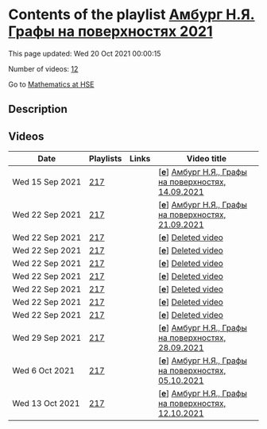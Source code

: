 # Contents of the playlist [Амбург Н.Я. Графы на поверхностях 2021](https://www.youtube.com/playlist?list=PLq3E5oubNNoAydwj7nSP8OY6N_AFWDWB6)

This page updated: Wed 20 Oct 2021 00:00:15

Number of videos: [12](#videos)

Go to [Mathematics at HSE](../README.md)

## Description



## Videos

|Date|Playlists|Links|Video title|
|---|---|---|---|
| Wed&nbsp;15&nbsp;Sep&nbsp;2021 | [217](../playlists/217 "Амбург Н.Я. Графы на поверхностях 2021") |  | [[**e**](https://studio.youtube.com/video/XnJ0DtFtmLE/edit "Edit")] [Амбург Н.Я., Графы на поверхностях, 14.09.2021](https://www.youtube.com/watch?v=XnJ0DtFtmLE&list=PLq3E5oubNNoAydwj7nSP8OY6N_AFWDWB6) |
| Wed&nbsp;22&nbsp;Sep&nbsp;2021 | [217](../playlists/217 "Амбург Н.Я. Графы на поверхностях 2021") |  | [[**e**](https://studio.youtube.com/video/G4x1bStzhfs/edit "Edit")] [Амбург Н.Я., Графы на поверхностях, 21.09.2021](https://www.youtube.com/watch?v=G4x1bStzhfs&list=PLq3E5oubNNoAydwj7nSP8OY6N_AFWDWB6) |
| Wed&nbsp;22&nbsp;Sep&nbsp;2021 | [217](../playlists/217 "Амбург Н.Я. Графы на поверхностях 2021") |  | [[**e**](https://studio.youtube.com/video/golviba9pOs/edit "Edit")] [Deleted video](https://www.youtube.com/watch?v=golviba9pOs&list=PLq3E5oubNNoAydwj7nSP8OY6N_AFWDWB6 "This video is unavailable.") |
| Wed&nbsp;22&nbsp;Sep&nbsp;2021 | [217](../playlists/217 "Амбург Н.Я. Графы на поверхностях 2021") |  | [[**e**](https://studio.youtube.com/video/ud_bf3JXd4w/edit "Edit")] [Deleted video](https://www.youtube.com/watch?v=ud_bf3JXd4w&list=PLq3E5oubNNoAydwj7nSP8OY6N_AFWDWB6 "This video is unavailable.") |
| Wed&nbsp;22&nbsp;Sep&nbsp;2021 | [217](../playlists/217 "Амбург Н.Я. Графы на поверхностях 2021") |  | [[**e**](https://studio.youtube.com/video/Dyr7Y5BE_ug/edit "Edit")] [Deleted video](https://www.youtube.com/watch?v=Dyr7Y5BE_ug&list=PLq3E5oubNNoAydwj7nSP8OY6N_AFWDWB6 "This video is unavailable.") |
| Wed&nbsp;22&nbsp;Sep&nbsp;2021 | [217](../playlists/217 "Амбург Н.Я. Графы на поверхностях 2021") |  | [[**e**](https://studio.youtube.com/video/fG9I5SvjDts/edit "Edit")] [Deleted video](https://www.youtube.com/watch?v=fG9I5SvjDts&list=PLq3E5oubNNoAydwj7nSP8OY6N_AFWDWB6 "This video is unavailable.") |
| Wed&nbsp;22&nbsp;Sep&nbsp;2021 | [217](../playlists/217 "Амбург Н.Я. Графы на поверхностях 2021") |  | [[**e**](https://studio.youtube.com/video/eMUA8lo3Cig/edit "Edit")] [Deleted video](https://www.youtube.com/watch?v=eMUA8lo3Cig&list=PLq3E5oubNNoAydwj7nSP8OY6N_AFWDWB6 "This video is unavailable.") |
| Wed&nbsp;22&nbsp;Sep&nbsp;2021 | [217](../playlists/217 "Амбург Н.Я. Графы на поверхностях 2021") |  | [[**e**](https://studio.youtube.com/video/nHvAWFWd0OY/edit "Edit")] [Deleted video](https://www.youtube.com/watch?v=nHvAWFWd0OY&list=PLq3E5oubNNoAydwj7nSP8OY6N_AFWDWB6 "This video is unavailable.") |
| Wed&nbsp;22&nbsp;Sep&nbsp;2021 | [217](../playlists/217 "Амбург Н.Я. Графы на поверхностях 2021") |  | [[**e**](https://studio.youtube.com/video/yC_1xtNRVjs/edit "Edit")] [Deleted video](https://www.youtube.com/watch?v=yC_1xtNRVjs&list=PLq3E5oubNNoAydwj7nSP8OY6N_AFWDWB6 "This video is unavailable.") |
| Wed&nbsp;29&nbsp;Sep&nbsp;2021 | [217](../playlists/217 "Амбург Н.Я. Графы на поверхностях 2021") |  | [[**e**](https://studio.youtube.com/video/HuFZYfL2hqs/edit "Edit")] [Амбург Н.Я., Графы на поверхностях, 28.09.2021](https://www.youtube.com/watch?v=HuFZYfL2hqs&list=PLq3E5oubNNoAydwj7nSP8OY6N_AFWDWB6) |
| Wed&nbsp;6&nbsp;Oct&nbsp;2021 | [217](../playlists/217 "Амбург Н.Я. Графы на поверхностях 2021") |  | [[**e**](https://studio.youtube.com/video/j_uwwpdFdd4/edit "Edit")] [Амбург Н.Я., Графы на поверхностях, 05.10.2021](https://www.youtube.com/watch?v=j_uwwpdFdd4&list=PLq3E5oubNNoAydwj7nSP8OY6N_AFWDWB6) |
| Wed&nbsp;13&nbsp;Oct&nbsp;2021 | [217](../playlists/217 "Амбург Н.Я. Графы на поверхностях 2021") |  | [[**e**](https://studio.youtube.com/video/Og_yqpwvi8Q/edit "Edit")] [Амбург Н.Я., Графы на поверхностях, 12.10.2021](https://www.youtube.com/watch?v=Og_yqpwvi8Q&list=PLq3E5oubNNoAydwj7nSP8OY6N_AFWDWB6) |
